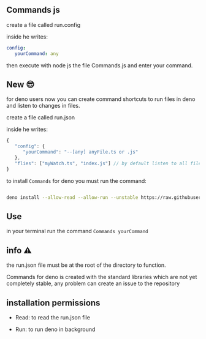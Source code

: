 ## Commands js

create a file called run.config

inside he writes:
```yml
config:
   yourCommand: any
```
then execute with node js the file Commands.js and enter your command.

## New 😎

for deno users now you can create command shortcuts to run files in deno and listen to changes in files.

create a file called run.json

inside he writes:

```javascript
{
   "config": {
      "yourCommand": "--[any] anyFile.ts or .js"
   },
   "flies": ["myWatch.ts", "index.js"] // by default listen to all files
}

```

to install `Commands` for deno you must run the command:

```bash

deno install --allow-read --allow-run --unstable https://raw.githubusercontent.com/buttercubz/Commands/master/Commands.ts

```
## Use

in your terminal run the command `Commands yourCommand`

## info ⚠

the run.json file must be at the root of the directory to function.

Commands for deno is created with the standard libraries which are not yet completely stable, any problem can create an issue to the repository


## installation permissions

- Read: to read the run.json file

- Run: to run deno in background
